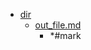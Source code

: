 - <a href = "E:\Node_projects\Node_Way\NBase\_Md\_Index\__\Md\InnerPath\test_to_ancor\dir\cat.dir\dir.dir.md">dir</a>
    - <a href = "E:\Node_projects\Node_Way\NBase\_Md\_Index\__\Md\InnerPath\test_to_ancor\dir\out_file.md">out_file.md</a>
        - *#mark

